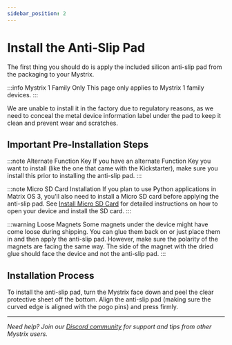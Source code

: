 ```yaml
---
sidebar_position: 2
---
```


# Install the Anti-Slip Pad

<!-- idea: video here would be perfect -->

The first thing you should do is apply the included silicon anti-slip pad from the packaging to your Mystrix.

:::info Mystrix 1 Family Only
This page only applies to Mystrix 1 family devices.
:::

<!-- idea: image of the label -->

We are unable to install it in the factory due to regulatory reasons, as we need to conceal the metal device information label under the pad to keep it clean and prevent wear and scratches.

## Important Pre-Installation Steps

:::note Alternate Function Key
If you have an alternate Function Key you want to install (like the one that came with the Kickstarter), make sure you install this prior to installing the anti-slip pad.
:::

:::note Micro SD Card Installation
If you plan to use Python applications in Matrix OS 3, you'll also need to install a Micro SD card before applying the anti-slip pad. See [Install Micro SD Card](/docs/Mystrix/InstallMicroSD) for detailed instructions on how to open your device and install the SD card.
:::

:::warning Loose Magnets
Some magnets under the device might have come loose during shipping. You can glue them back on or just place them in and then apply the anti-slip pad.
However, make sure the polarity of the magnets are facing the same way. The side of the magnet with the dried glue should face the device and not the anti-slip pad.
:::

## Installation Process

To install the anti-slip pad, turn the Mystrix face down and peel the clear protective sheet off the bottom. Align the anti-slip pad (making sure the curved edge is aligned with the pogo pins) and press firmly.

<!-- idea: step-by-step images showing the installation process -->

---

*Need help? Join our [Discord community](https://discord.gg/rRVCBHHPfw) for support and tips from other Mystrix users.*